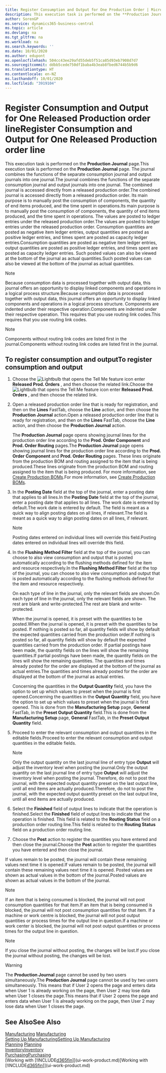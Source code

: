 ```yaml
---
title: Register Consumption and Output for One Production Order | Microsoft Docs
description: This execution task is performed on the **Production Journal** page. The journal combines the functions of the separate consumption journal and output journals into one journal. The combined journal is accessed directly from a released production order. Its main purpose is to manually post the consumption of components, the quantity of end items produced, and the time spent in operations.
author: SorenGP
ms.service: dynamics365-business-central
ms.topic: article
ms.devlang: na
ms.tgt_pltfrm: na
ms.workload: na
ms.search.keywords: ''
ms.date: 10/01/2020
ms.author: edupont
ms.openlocfilehash: 504cc43ee29afd55deb5f51ca85d93eb7908d7d7
ms.sourcegitcommit: ddbb5cede750df1baba4b3eab8fbed6744b5b9d6
ms.translationtype: HT
ms.contentlocale: en-NZ
ms.lasthandoff: 10/01/2020
ms.locfileid: "3919104"
---
```

# <a name="register-consumption-and-output-for-one-released-production-order-line"></a><span data-ttu-id="e4a81-106">Register Consumption and Output for One Released Production order line</span><span class="sxs-lookup"><span data-stu-id="e4a81-106">Register Consumption and Output for One Released Production order line</span></span>
<span data-ttu-id="e4a81-107">This execution task is performed on the **Production Journal** page.</span><span class="sxs-lookup"><span data-stu-id="e4a81-107">This execution task is performed on the **Production Journal** page.</span></span> <span data-ttu-id="e4a81-108">The journal combines the functions of the separate consumption journal and output journals into one journal.</span><span class="sxs-lookup"><span data-stu-id="e4a81-108">The journal combines the functions of the separate consumption journal and output journals into one journal.</span></span> <span data-ttu-id="e4a81-109">The combined journal is accessed directly from a released production order.</span><span class="sxs-lookup"><span data-stu-id="e4a81-109">The combined journal is accessed directly from a released production order.</span></span> <span data-ttu-id="e4a81-110">Its main purpose is to manually post the consumption of components, the quantity of end items produced, and the time spent in operations.</span><span class="sxs-lookup"><span data-stu-id="e4a81-110">Its main purpose is to manually post the consumption of components, the quantity of end items produced, and the time spent in operations.</span></span> <span data-ttu-id="e4a81-111">The values are posted to ledger entries under the released production order.</span><span class="sxs-lookup"><span data-stu-id="e4a81-111">The values are posted to ledger entries under the released production order.</span></span> <span data-ttu-id="e4a81-112">Consumption quantities are posted as negative item ledger entries, output quantities are posted as positive ledger entries, and times spent are posted as capacity ledger entries.</span><span class="sxs-lookup"><span data-stu-id="e4a81-112">Consumption quantities are posted as negative item ledger entries, output quantities are posted as positive ledger entries, and times spent are posted as capacity ledger entries.</span></span> <span data-ttu-id="e4a81-113">Such posted values can also be viewed at the bottom of the journal as actual quantities.</span><span class="sxs-lookup"><span data-stu-id="e4a81-113">Such posted values can also be viewed at the bottom of the journal as actual quantities.</span></span>  

> [!NOTE]  
>  <span data-ttu-id="e4a81-114">Because consumption data is processed together with output data, this journal offers an opportunity to display linked components and operations in a logical process structure.</span><span class="sxs-lookup"><span data-stu-id="e4a81-114">Because consumption data is processed together with output data, this journal offers an opportunity to display linked components and operations in a logical process structure.</span></span> <span data-ttu-id="e4a81-115">Components are indented under their respective operation.</span><span class="sxs-lookup"><span data-stu-id="e4a81-115">Components are indented under their respective operation.</span></span> <span data-ttu-id="e4a81-116">This requires that you use routing link codes.</span><span class="sxs-lookup"><span data-stu-id="e4a81-116">This requires that you use routing link codes.</span></span>  

> [!NOTE]  
>  <span data-ttu-id="e4a81-117">Components without routing link codes are listed first in the journal.</span><span class="sxs-lookup"><span data-stu-id="e4a81-117">Components without routing link codes are listed first in the journal.</span></span>  

## <a name="to-register-consumption-and-output"></a><span data-ttu-id="e4a81-118">To register consumption and output</span><span class="sxs-lookup"><span data-stu-id="e4a81-118">To register consumption and output</span></span>  
1.  <span data-ttu-id="e4a81-119">Choose the ![Lightbulb that opens the Tell Me feature](media/ui-search/search_small.png "Tell me what you want to do") icon enter **Released Prod. Orders** , and then choose the related link.</span><span class="sxs-lookup"><span data-stu-id="e4a81-119">Choose the ![Lightbulb that opens the Tell Me feature](media/ui-search/search_small.png "Tell me what you want to do") icon enter **Released Prod. Orders** , and then choose the related link.</span></span>  
2.  <span data-ttu-id="e4a81-120">Open a released production order line that is ready for registration, and then on the **Lines** FastTab, choose the **Line** action, and then choose the **Production Journal** action.</span><span class="sxs-lookup"><span data-stu-id="e4a81-120">Open a released production order line that is ready for registration, and then on the **Lines** FastTab, choose the **Line** action, and then choose the **Production Journal** action.</span></span>  

    <span data-ttu-id="e4a81-121">The **Production Journal** page opens showing journal lines for the production order line according to the **Prod. Order Component** and **Prod. Order Routing** pages.</span><span class="sxs-lookup"><span data-stu-id="e4a81-121">The **Production Journal** page opens showing journal lines for the production order line according to the **Prod. Order Component** and **Prod. Order Routing** pages.</span></span> <span data-ttu-id="e4a81-122">These lines originate from the production BOM and routing assigned to the item that is being produced.</span><span class="sxs-lookup"><span data-stu-id="e4a81-122">These lines originate from the production BOM and routing assigned to the item that is being produced.</span></span> <span data-ttu-id="e4a81-123">For more information, see [Create Production BOMs](production-how-to-create-routings.md).</span><span class="sxs-lookup"><span data-stu-id="e4a81-123">For more information, see [Create Production BOMs](production-how-to-create-routings.md).</span></span>  

3.  <span data-ttu-id="e4a81-124">In the **Posting Date** field at the top of the journal, enter a posting date that applies to all lines.</span><span class="sxs-lookup"><span data-stu-id="e4a81-124">In the **Posting Date** field at the top of the journal, enter a posting date that applies to all lines.</span></span> <span data-ttu-id="e4a81-125">The work date is entered by default.</span><span class="sxs-lookup"><span data-stu-id="e4a81-125">The work date is entered by default.</span></span> <span data-ttu-id="e4a81-126">The field is meant as a quick way to align posting dates on all lines, if relevant.</span><span class="sxs-lookup"><span data-stu-id="e4a81-126">The field is meant as a quick way to align posting dates on all lines, if relevant.</span></span>  

    > [!NOTE]  
    >  <span data-ttu-id="e4a81-127">Posting dates entered on individual lines will override this field.</span><span class="sxs-lookup"><span data-stu-id="e4a81-127">Posting dates entered on individual lines will override this field.</span></span>  

4.  <span data-ttu-id="e4a81-128">In the **Flushing Method Filter** field at the top of the journal, you can choose to also view consumption and output that is posted automatically according to the flushing methods defined for the item and resource respectively.</span><span class="sxs-lookup"><span data-stu-id="e4a81-128">In the **Flushing Method Filter** field at the top of the journal, you can choose to also view consumption and output that is posted automatically according to the flushing methods defined for the item and resource respectively.</span></span>  

    <span data-ttu-id="e4a81-129">On each type of line in the journal, only the relevant fields are shown.</span><span class="sxs-lookup"><span data-stu-id="e4a81-129">On each type of line in the journal, only the relevant fields are shown.</span></span> <span data-ttu-id="e4a81-130">The rest are blank and write-protected.</span><span class="sxs-lookup"><span data-stu-id="e4a81-130">The rest are blank and write-protected.</span></span>  

    <span data-ttu-id="e4a81-131">When the journal is opened, it is preset with the quantities to be posted.</span><span class="sxs-lookup"><span data-stu-id="e4a81-131">When the journal is opened, it is preset with the quantities to be posted.</span></span> <span data-ttu-id="e4a81-132">If nothing is posted so far, all quantity fields will show by default the expected quantities carried from the production order.</span><span class="sxs-lookup"><span data-stu-id="e4a81-132">If nothing is posted so far, all quantity fields will show by default the expected quantities carried from the production order.</span></span> <span data-ttu-id="e4a81-133">If partial postings have been made, the quantity fields on the lines will show the remaining quantities.</span><span class="sxs-lookup"><span data-stu-id="e4a81-133">If partial postings have been made, the quantity fields on the lines will show the remaining quantities.</span></span> <span data-ttu-id="e4a81-134">The quantities and times already posted for the order are displayed at the bottom of the journal as actual entries.</span><span class="sxs-lookup"><span data-stu-id="e4a81-134">The quantities and times already posted for the order are displayed at the bottom of the journal as actual entries.</span></span>  

    <span data-ttu-id="e4a81-135">Concerning the quantities in the **Output Quantity** field, you have the option to set up which values to preset when the journal is first opened.</span><span class="sxs-lookup"><span data-stu-id="e4a81-135">Concerning the quantities in the **Output Quantity** field, you have the option to set up which values to preset when the journal is first opened.</span></span> <span data-ttu-id="e4a81-136">This is done from the **Manufacturing Setup** page, **General** FastTab, in the **Preset Output Quantity** field.</span><span class="sxs-lookup"><span data-stu-id="e4a81-136">This is done from the **Manufacturing Setup** page, **General** FastTab, in the **Preset Output Quantity** field.</span></span>

5.  <span data-ttu-id="e4a81-137">Proceed to enter the relevant consumption and output quantities in the editable fields.</span><span class="sxs-lookup"><span data-stu-id="e4a81-137">Proceed to enter the relevant consumption and output quantities in the editable fields.</span></span>  

    > [!NOTE]  
    >  <span data-ttu-id="e4a81-138">Only the output quantity on the last journal line of entry type **Output** will adjust the inventory level when posting the journal.</span><span class="sxs-lookup"><span data-stu-id="e4a81-138">Only the output quantity on the last journal line of entry type **Output** will adjust the inventory level when posting the journal.</span></span> <span data-ttu-id="e4a81-139">Therefore, do not to post the journal, with the expected output quantity preset on the last output line, until all end items are actually produced.</span><span class="sxs-lookup"><span data-stu-id="e4a81-139">Therefore, do not to post the journal, with the expected output quantity preset on the last output line, until all end items are actually produced.</span></span>  

6.  <span data-ttu-id="e4a81-140">Select the **Finished** field of output lines to indicate that the operation is finished.</span><span class="sxs-lookup"><span data-stu-id="e4a81-140">Select the **Finished** field of output lines to indicate that the operation is finished.</span></span> <span data-ttu-id="e4a81-141">This field is related to the **Routing Status** field on a production order routing line.</span><span class="sxs-lookup"><span data-stu-id="e4a81-141">This field is related to the **Routing Status** field on a production order routing line.</span></span>  
7.  <span data-ttu-id="e4a81-142">Choose the **Post** action to register the quantities you have entered and then close the journal.</span><span class="sxs-lookup"><span data-stu-id="e4a81-142">Choose the **Post** action to register the quantities you have entered and then close the journal.</span></span>  

<span data-ttu-id="e4a81-143">If values remain to be posted, the journal will contain these remaining values next time it is opened.</span><span class="sxs-lookup"><span data-stu-id="e4a81-143">If values remain to be posted, the journal will contain these remaining values next time it is opened.</span></span> <span data-ttu-id="e4a81-144">Posted values are shown as actual values in the bottom of the journal.</span><span class="sxs-lookup"><span data-stu-id="e4a81-144">Posted values are shown as actual values in the bottom of the journal.</span></span>  

> [!NOTE]  
>  <span data-ttu-id="e4a81-145"> If an item that is being consumed is blocked, the journal will not post consumption quantities for that item.</span><span class="sxs-lookup"><span data-stu-id="e4a81-145">If an item that is being consumed is blocked, the journal will not post consumption quantities for that item.</span></span> <span data-ttu-id="e4a81-146">If a machine or work centre is blocked, the journal will not post output quantities or process times for the output line in question.</span><span class="sxs-lookup"><span data-stu-id="e4a81-146">If a machine or work center is blocked, the journal will not post output quantities or process times for the output line in question.</span></span>  

> [!NOTE]  
>  <span data-ttu-id="e4a81-147">If you close the journal without posting, the changes will be lost.</span><span class="sxs-lookup"><span data-stu-id="e4a81-147">If you close the journal without posting, the changes will be lost.</span></span>  

> [!WARNING]  
>  <span data-ttu-id="e4a81-148">The **Production Journal** page cannot be used by two users simultaneously.</span><span class="sxs-lookup"><span data-stu-id="e4a81-148">The **Production Journal** page cannot be used by two users simultaneously.</span></span> <span data-ttu-id="e4a81-149">This means that if User 2 opens the page and enters data when User 1 is already working on the page, then User 2 may lose data when User 1 closes the page.</span><span class="sxs-lookup"><span data-stu-id="e4a81-149">This means that if User 2 opens the page and enters data when User 1 is already working on the page, then User 2 may lose data when User 1 closes the page.</span></span>  

## <a name="see-also"></a><span data-ttu-id="e4a81-150">See Also</span><span class="sxs-lookup"><span data-stu-id="e4a81-150">See Also</span></span>  
<span data-ttu-id="e4a81-151">[Manufacturing](production-manage-manufacturing.md)  </span><span class="sxs-lookup"><span data-stu-id="e4a81-151">[Manufacturing](production-manage-manufacturing.md)  </span></span>  
[<span data-ttu-id="e4a81-152">Setting Up Manufacturing</span><span class="sxs-lookup"><span data-stu-id="e4a81-152">Setting Up Manufacturing</span></span>](production-configure-production-processes.md)  
<span data-ttu-id="e4a81-153">[Planning](production-planning.md)    </span><span class="sxs-lookup"><span data-stu-id="e4a81-153">[Planning](production-planning.md)    </span></span>  
[<span data-ttu-id="e4a81-154">Inventory</span><span class="sxs-lookup"><span data-stu-id="e4a81-154">Inventory</span></span>](inventory-manage-inventory.md)  
[<span data-ttu-id="e4a81-155">Purchasing</span><span class="sxs-lookup"><span data-stu-id="e4a81-155">Purchasing</span></span>](purchasing-manage-purchasing.md)  
<span data-ttu-id="e4a81-156">[Working with [!INCLUDE[d365fin](includes/d365fin_md.md)]](ui-work-product.md)</span><span class="sxs-lookup"><span data-stu-id="e4a81-156">[Working with [!INCLUDE[d365fin](includes/d365fin_md.md)]](ui-work-product.md)</span></span>

